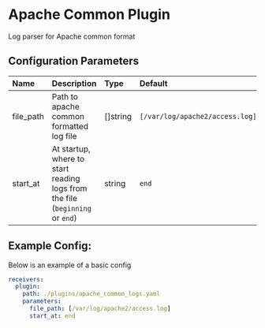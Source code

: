 # Apache Common Plugin

Log parser for Apache common format

## Configuration Parameters

| Name | Description | Type | Default | Required | Values |
|:-- |:-- |:-- |:-- |:-- |:-- |
| file_path | Path to apache common formatted log file | []string | `[/var/log/apache2/access.log]` | false |  |
| start_at | At startup, where to start reading logs from the file (`beginning` or `end`) | string | `end` | false | `beginning`, `end` |

## Example Config:

Below is an example of a basic config

```yaml
receivers:
  plugin:
    path: ./plugins/apache_common_logs.yaml
    parameters:
      file_path: [/var/log/apache2/access.log]
      start_at: end
```
